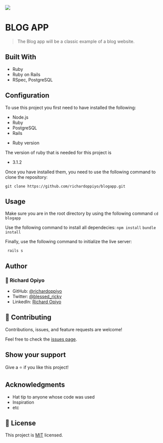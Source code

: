 ![](https://img.shields.io/badge/Microverse-blueviolet)
# BLOG APP

> The Blog app will be a classic example of a blog website. 


## Built With
- Ruby
- Ruby on Rails
- RSpec, PostgreSQL

## Configuration

To use this project you first need to have installed the following:

+ Node.js
+ Ruby
+ PostgreSQL
+ Rails

* Ruby version

The version of ruby that is needed for this project is 

+ 3.1.2

Once you have installed them, you need to use the following command to clone the repository:

```
git clone https://github.com/richardoppiyo/blogapp.git
```


## Usage

Make sure you are in the root directory by using the following command 
`cd blogapp`

Use the following command to install all dependecies:
`npm install`
`bundle install`

Finally, use the following command to initialize the live server:

` rails s`

## Author

### 👤 **Richard Opiyo**

- GitHub: [@richardoppiyo](https://github.com/richardoppiyo)
- Twitter: [@blessed_ricky](https://twitter.com/blessed_ricky)
- LinkedIn: [Richard Opiyo](https://linkedin.com/in/richardoppiyo) 


## 🤝 Contributing

Contributions, issues, and feature requests are welcome!

Feel free to check the [issues page](../../issues/).

## Show your support

Give a ⭐️ if you like this project!

## Acknowledgments

- Hat tip to anyone whose code was used
- Inspiration
- etc

## 📝 License

This project is [MIT](./MIT.md) licensed.